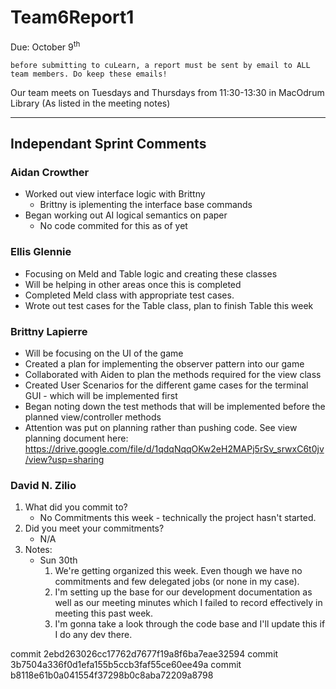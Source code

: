 # Team6Report1

Due: October 9<sup>th</sup>

    before submitting to cuLearn, a report must be sent by email to ALL team members. Do keep these emails!

Our team meets on Tuesdays and Thursdays from 11:30-13:30 in MacOdrum Library (As listed in the meeting notes)

---

## Independant Sprint Comments

### Aidan Crowther

* Worked out view interface logic with Brittny
  * Brittny is iplementing the interface base commands
* Began working out AI logical semantics on paper
  * No code commited for this as of yet

### Ellis Glennie

* Focusing on Meld and Table logic and creating these classes
* Will be helping in other areas once this is completed
* Completed Meld class with appropriate test cases.
* Wrote out test cases for the Table class, plan to finish Table this week

### Brittny Lapierre

* Will be focusing on the UI of the game
* Created a plan for implementing the observer pattern into our game
* Collaborated with Aiden to plan the methods required for the view class
* Created User Scenarios for the different game cases for the terminal GUI - which will be implemented first
* Began noting down the test methods that will be implemented before the planned view/controller methods
* Attention was put on planning rather than pushing code. See view planning document here: https://drive.google.com/file/d/1qdqNqqOKw2eH2MAPj5rSv_srwxC6t0jv/view?usp=sharing

### David N. Zilio

1. What did you commit to?
    * No Commitments this week - technically the project hasn't started.
2. Did you meet your commitments?
    * N/A
3. Notes:
    * Sun 30th
      1. We're getting organized this week. Even though we have no commitments and few delegated jobs (or none in my case).
      2. I'm setting up the base for our development documentation as well as our meeting minutes which I failed to record effectively in meeting this past week.
      3. I'm gonna take a look through the code base and I'll update this if I do any dev there.

commit 2ebd263026cc17762d7677f19a8f6ba7eae32594
commit 3b7504a336f0d1efa155b5ccb3faf55ce60ee49a
commit b8118e61b0a041554f37298b0c8aba72209a8798
